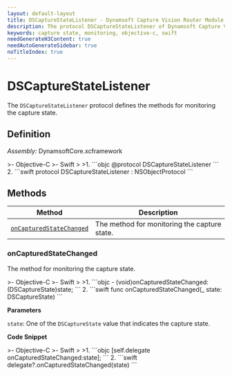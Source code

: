 ```yaml
---
layout: default-layout
title: DSCaptureStateListener - Dynamsoft Capture Vision Router Module iOS Edition API Reference
description: The protocol DSCaptureStateListener of Dynamsoft Capture Vision Router Module defines the methods for monitoring the capture state.
keywords: capture state, monitoring, objective-c, swift
needGenerateH3Content: true
needAutoGenerateSidebar: true
noTitleIndex: true
---
```


# DSCaptureStateListener

The `DSCaptureStateListener` protocol defines the methods for monitoring the capture state.

## Definition

*Assembly:* DynamsoftCore.xcframework

<div class="sample-code-prefix"></div>
>- Objective-C
>- Swift
>
>1. 
```objc
@protocol DSCaptureStateListener <NSObject>
```
2. 
```swift
protocol DSCaptureStateListener : NSObjectProtocol
```

## Methods

| Method | Description |
|------- |-------------|
| [`onCapturedStateChanged`](#oncapturedstatechanged) | The method for monitoring the capture state. |

### onCapturedStateChanged

The method for monitoring the capture state.

<div class="sample-code-prefix"></div>
>- Objective-C
>- Swift
>
>1. 
```objc
- (void)onCapturedStateChanged:(DSCaptureState)state;
```
2. 
```swift
func onCapturedStateChanged(_ state: DSCaptureState)
```

**Parameters**

`state`: One of the `DSCaptureState` value that indicates the capture state.

**Code Snippet**

<div class="sample-code-prefix"></div>
>- Objective-C
>- Swift
>
>1. 
```objc
[self.delegate onCapturedStateChanged:state];
```
2. 
```swift
delegate?.onCapturedStateChanged(state)
```